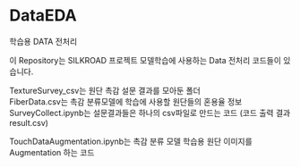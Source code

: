 # DataEDA
학습용 DATA 전처리

이 Repository는 SILKROAD 프로젝트 모델학습에 사용하는 Data 전처리 코드들이 있습니다.  
  
TextureSurvey_csv는 원단 촉감 설문 결과를 모아둔 폴더  
FiberData.csv는 촉감 분류모델에 학습에 사용할 원단들의 혼용율 정보  
SurveyCollect.ipynb는 설문결과들은 하나의 csv파일로 만드는 코드 (코드 출력 결과 result.csv)  
  
  
TouchDataAugmentation.ipynb는 촉감 분류 모델 학습용 원단 이미지를 Augmentation 하는 코드  
